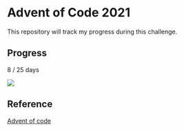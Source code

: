 # Advent of Code 2021

This repository will track my progress during this challenge.

## Progress

8 / 25 days

![](https://progress-bar.dev/32/)

## Reference
[Advent of code](https://adventofcode.com/2021)

